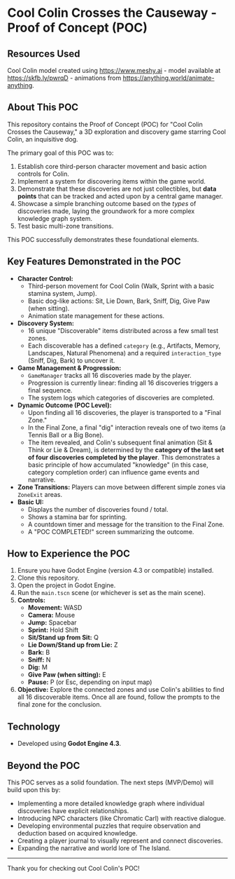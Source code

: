 # Cool Colin Crosses the Causeway - Proof of Concept (POC)

## Resources Used

Cool Colin model created using https://www.meshy.ai - model available at https://skfb.ly/pwrqD - animations from https://anything.world/animate-anything.


## About This POC

This repository contains the Proof of Concept (POC) for "Cool Colin Crosses the Causeway," a 3D exploration and discovery game starring Cool Colin, an inquisitive dog.

The primary goal of this POC was to:
1.  Establish core third-person character movement and basic action controls for Colin.
2.  Implement a system for discovering items within the game world.
3.  Demonstrate that these discoveries are not just collectibles, but **data points** that can be tracked and acted upon by a central game manager.
4.  Showcase a simple branching outcome based on the *types* of discoveries made, laying the groundwork for a more complex knowledge graph system.
5.  Test basic multi-zone transitions.

This POC successfully demonstrates these foundational elements.

## Key Features Demonstrated in the POC

*   **Character Control:**
    *   Third-person movement for Cool Colin (Walk, Sprint with a basic stamina system, Jump).
    *   Basic dog-like actions: Sit, Lie Down, Bark, Sniff, Dig, Give Paw (when sitting).
    *   Animation state management for these actions.
*   **Discovery System:**
    *   16 unique "Discoverable" items distributed across a few small test zones.
    *   Each discoverable has a defined `category` (e.g., Artifacts, Memory, Landscapes, Natural Phenomena) and a required `interaction_type` (Sniff, Dig, Bark) to uncover it.
*   **Game Management & Progression:**
    *   `GameManager` tracks all 16 discoveries made by the player.
    *   Progression is currently linear: finding all 16 discoveries triggers a final sequence.
    *   The system logs which categories of discoveries are completed.
*   **Dynamic Outcome (POC Level):**
    *   Upon finding all 16 discoveries, the player is transported to a "Final Zone."
    *   In the Final Zone, a final "dig" interaction reveals one of two items (a Tennis Ball or a Big Bone).
    *   The item revealed, and Colin's subsequent final animation (Sit & Think or Lie & Dream), is determined by the **category of the last set of four discoveries completed by the player**. This demonstrates a basic principle of how accumulated "knowledge" (in this case, category completion order) can influence game events and narrative.
*   **Zone Transitions:** Players can move between different simple zones via `ZoneExit` areas.
*   **Basic UI:**
    *   Displays the number of discoveries found / total.
    *   Shows a stamina bar for sprinting.
    *   A countdown timer and message for the transition to the Final Zone.
    *   A "POC COMPLETED!" screen summarizing the outcome.

## How to Experience the POC

1.  Ensure you have Godot Engine (version 4.3 or compatible) installed.
2.  Clone this repository.
3.  Open the project in Godot Engine.
4.  Run the `main.tscn` scene (or whichever is set as the main scene).
5.  **Controls:**
    *   **Movement:** WASD
    *   **Camera:** Mouse
    *   **Jump:** Spacebar
    *   **Sprint:** Hold Shift
    *   **Sit/Stand up from Sit:** Q
    *   **Lie Down/Stand up from Lie:** Z
    *   **Bark:** B
    *   **Sniff:** N
    *   **Dig:** M
    *   **Give Paw (when sitting):** E
    *   **Pause:** P (or Esc, depending on input map)
6.  **Objective:** Explore the connected zones and use Colin's abilities to find all 16 discoverable items. Once all are found, follow the prompts to the final zone for the conclusion.

## Technology

*   Developed using **Godot Engine 4.3**.

## Beyond the POC

This POC serves as a solid foundation. The next steps (MVP/Demo) will build upon this by:
*   Implementing a more detailed knowledge graph where individual discoveries have explicit relationships.
*   Introducing NPC characters (like Chromatic Carl) with reactive dialogue.
*   Developing environmental puzzles that require observation and deduction based on acquired knowledge.
*   Creating a player journal to visually represent and connect discoveries.
*   Expanding the narrative and world lore of The Island.

---

Thank you for checking out Cool Colin's POC!